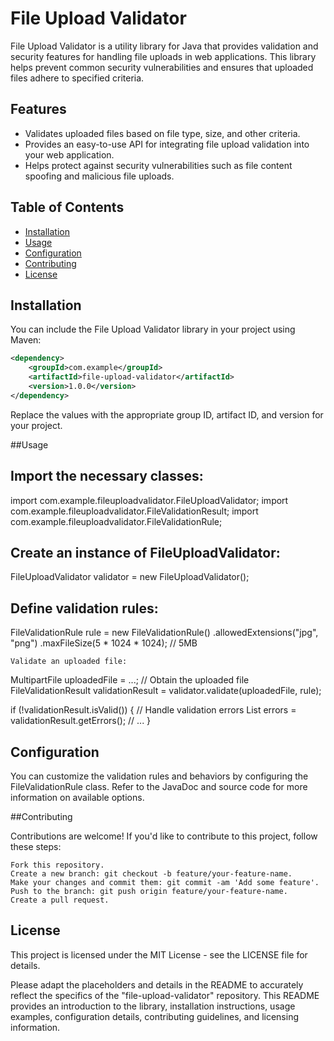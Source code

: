 # File Upload Validator

File Upload Validator is a utility library for Java that provides validation and security features for handling file uploads in web applications. This library helps prevent common security vulnerabilities and ensures that uploaded files adhere to specified criteria.

## Features

- Validates uploaded files based on file type, size, and other criteria.
- Provides an easy-to-use API for integrating file upload validation into your web application.
- Helps protect against security vulnerabilities such as file content spoofing and malicious file uploads.

## Table of Contents

- [Installation](#installation)
- [Usage](#usage)
- [Configuration](#configuration)
- [Contributing](#contributing)
- [License](#license)

## Installation

You can include the File Upload Validator library in your project using Maven:

```xml
<dependency>
    <groupId>com.example</groupId>
    <artifactId>file-upload-validator</artifactId>
    <version>1.0.0</version>
</dependency>

```

Replace the values with the appropriate group ID, artifact ID, and version for your project.

##Usage

## Import the necessary classes:


import com.example.fileuploadvalidator.FileUploadValidator;
import com.example.fileuploadvalidator.FileValidationResult;
import com.example.fileuploadvalidator.FileValidationRule;

## Create an instance of FileUploadValidator:


FileUploadValidator validator = new FileUploadValidator();

## Define validation rules:


FileValidationRule rule = new FileValidationRule()
    .allowedExtensions("jpg", "png")
    .maxFileSize(5 * 1024 * 1024); // 5MB

    Validate an uploaded file:



MultipartFile uploadedFile = ...; // Obtain the uploaded file
FileValidationResult validationResult = validator.validate(uploadedFile, rule);

if (!validationResult.isValid()) {
    // Handle validation errors
    List<String> errors = validationResult.getErrors();
    // ...
}

## Configuration

You can customize the validation rules and behaviors by configuring the FileValidationRule class. Refer to the JavaDoc and source code for more information on available options.

##Contributing

Contributions are welcome! If you'd like to contribute to this project, follow these steps:

    Fork this repository.
    Create a new branch: git checkout -b feature/your-feature-name.
    Make your changes and commit them: git commit -am 'Add some feature'.
    Push to the branch: git push origin feature/your-feature-name.
    Create a pull request.

## License

This project is licensed under the MIT License - see the LICENSE file for details.


Please adapt the placeholders and details in the README to accurately reflect the specifics of the "file-upload-validator" repository. This README provides an introduction to the library, installation instructions, usage examples, configuration details, contributing guidelines, and licensing information.
